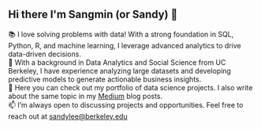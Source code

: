 ## Hi there I'm Sangmin (or Sandy) 👋 

📚 I love solving problems with data! With a strong foundation in SQL, Python, R, and machine learning, I leverage advanced analytics to drive data-driven decisions. <br>
🌱 With a background in Data Analytics and Social Science from UC Berkeley, I have experience analyzing large datasets and developing predictive models to generate actionable business insights.  <br>
🔗 Here you can check out my portfolio of data science projects. I also write about the same topic in my [Medium](https://medium.com/@sangmin.lee.ir) blog posts.  
📫 I’m always open to discussing projects and opportunities. Feel free to reach out at sandylee@berkeley.edu 

